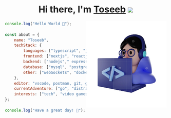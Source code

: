 <div align="center">
   <h1>Hi there, I'm <a href="https://hemant.codes">Toseeb</a> <img src="https://media.giphy.com/media/hvRJCLFzcasrR4ia7z/giphy.gif" width="25px"> </h1>
</div>

<img align="right" height="270px" width="250px" alt="GIF" src="./developer.png" />

```javascript
console.log("Hello World 👋");

const about = {
    name: "Toseeb",
    techStack: {
        languages: ["typescript", "javascript"],
        frontend: ["nextjs", "reactjs", "tailwindcss"],
        backend: ["nodejs"," express", "nextjs"],
        database: ["mysql", "postgresql"],
        other: ["webSockets", "docker", "k8s", "jest"],
    },
    editor: "vscode, postman, git, github",
    currentAdventure: ["go", "distributed systems"],
    interests: ["tech", "video games"]
};

console.log("Have a great day! 🌻");

```

